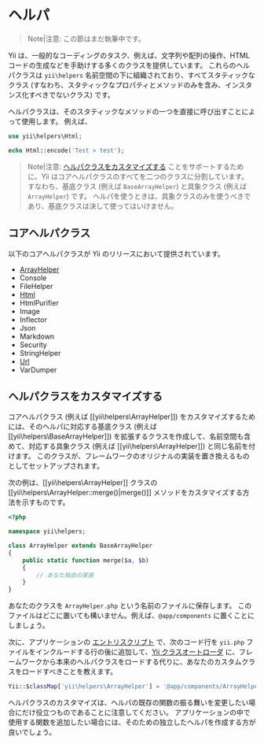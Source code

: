 ヘルパ
======

> Note|注意: この節はまだ執筆中です。

Yii は、一般的なコーディングのタスク、例えば、文字列や配列の操作、HTML コードの生成などを手助けする多くのクラスを提供しています。
これらのヘルパクラスは `yii\helpers` 名前空間の下に組織されており、すべてスタティックなクラス (すなわち、スタティックなプロパティとメソッドのみを含み、インスタンス化すべきでないクラス) です。

ヘルパクラスは、そのスタティックなメソッドの一つを直接に呼び出すことによって使用します。
例えば、

```php
use yii\helpers\Html;

echo Html::encode('Test > test');
```

> Note|注意: [ヘルパクラスをカスタマイズする](#customizing-helper-classes) ことをサポートするために、Yii はコアヘルパクラスのすべてを二つのクラスに分割しています。
> すなわち、基底クラス (例えば `BaseArrayHelper`) と具象クラス (例えば `ArrayHelper`) です。
> ヘルパを使うときは、具象クラスのみを使うべきであり、基底クラスは決して使ってはいけません。


コアヘルパクラス
----------------

以下のコアヘルパクラスが Yii のリリースにおいて提供されています。

- [ArrayHelper](helper-array.md)
- Console
- FileHelper
- [Html](helper-html.md)
- HtmlPurifier
- Image
- Inflector
- Json
- Markdown
- Security
- StringHelper
- [Url](helper-url.md)
- VarDumper


ヘルパクラスをカスタマイズする <a name="customizing-helper-classes"></a>
------------------------------

コアヘルパクラス (例えば [[yii\helpers\ArrayHelper]]) をカスタマイズするためには、そのヘルパに対応する基底クラス (例えば [[yii\helpers\BaseArrayHelper]]) を拡張するクラスを作成して、名前空間も含めて、対応する具象クラス (例えば [[yii\helpers\ArrayHelper]]) と同じ名前を付けます。
このクラスが、フレームワークのオリジナルの実装を置き換えるものとしてセットアップされます。

次の例は、[[yii\helpers\ArrayHelper]] クラスの [[yii\helpers\ArrayHelper::merge()|merge()]] メソッドをカスタマイズする方法を示すものです。

```php
<?php

namespace yii\helpers;

class ArrayHelper extends BaseArrayHelper
{
    public static function merge($a, $b)
    {
        // あなた独自の実装
    }
}
```

あなたのクラスを `ArrayHelper.php` という名前のファイルに保存します。
このファイルはどこに置いても構いません。例えば、`@app/components` に置くことにしましょう。

次に、アプリケーションの [エントリスクリプト](structure-entry-scripts.md) で、次のコード行を `yii.php` ファイルをインクルードする行の後に追加して、[Yii クラスオートローダ](concept-autoloading.md) に、フレームワークから本来のヘルパクラスをロードする代りに、あなたのカスタムクラスをロードすべきことを教えます。

```php
Yii::$classMap['yii\helpers\ArrayHelper'] = '@app/components/ArrayHelper.php';
```

ヘルパクラスのカスタマイズは、ヘルパの既存の関数の振る舞いを変更したい場合にだけ役立つものであることに注意してください。
アプリケーションの中で使用する関数を追加したい場合には、そのための独立したヘルパを作成する方が良いでしょう。
